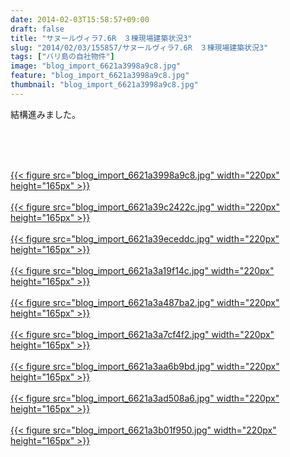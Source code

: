 ```yaml
---
date: 2014-02-03T15:58:57+09:00
draft: false
title: "サヌールヴィラ7.6R　３棟現場建築状況3"
slug: "2014/02/03/155857/サヌールヴィラ7.6R　３棟現場建築状況3"
tags: ["バリ島の自社物件"]
image: "blog_import_6621a3998a9c8.jpg"
feature: "blog_import_6621a3998a9c8.jpg"
thumbnail: "blog_import_6621a3998a9c8.jpg"
---
```

<p>結構進みました。</p><br/><br/><p><br/><a href="blog_import_6621a39ac41cf.jpg">{{< figure src="blog_import_6621a3998a9c8.jpg" width="220px" height="165px" >}}</a> <br/><br/><a href="blog_import_6621a39d5aaf5.jpg">{{< figure src="blog_import_6621a39c2422c.jpg" width="220px" height="165px" >}}</a> <br/><br/><a href="blog_import_6621a3a045e53.jpg">{{< figure src="blog_import_6621a39eceddc.jpg" width="220px" height="165px" >}}</a> <br/><br/><a href="blog_import_6621a3a3003cd.jpg">{{< figure src="blog_import_6621a3a19f14c.jpg" width="220px" height="165px" >}}</a> <br/><br/><a href="blog_import_6621a3a5eb446.jpg">{{< figure src="blog_import_6621a3a487ba2.jpg" width="220px" height="165px" >}}</a> <br/><br/><a href="blog_import_6621a3a9268ab.jpg">{{< figure src="blog_import_6621a3a7cf4f2.jpg" width="220px" height="165px" >}}</a> <br/><br/><a href="blog_import_6621a3abba232.jpg">{{< figure src="blog_import_6621a3aa6b9bd.jpg" width="220px" height="165px" >}}</a> <br/><br/><a href="blog_import_6621a3ae94356.jpg">{{< figure src="blog_import_6621a3ad508a6.jpg" width="220px" height="165px" >}}</a> <br/><br/><a href="blog_import_6621a3b160df3.jpg">{{< figure src="blog_import_6621a3b01f950.jpg" width="220px" height="165px" >}}</a> <br/></p>

